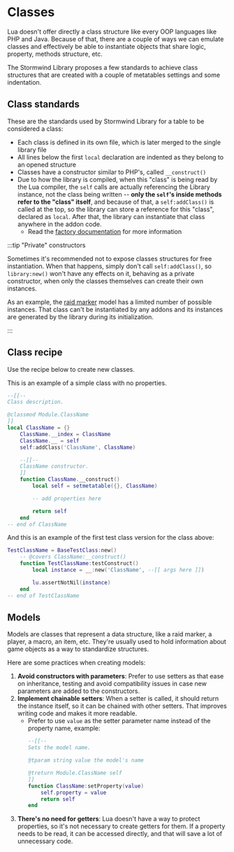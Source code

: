 # Classes

Lua doesn't offer directly a class structure like every
OOP languages like PHP and Java. Because of that, there are
a couple of ways we can emulate classes and effectively be able to
instantiate objects that share logic, property, methods
structure, etc.

The Stormwind Library proposes a few standards to achieve
class structures that are created with a couple of metatables
settings and some indentation.

## Class standards

These are the standards used by Stormwind Library for a table to be
considered a class:

* Each class is defined in its own file, which is later merged to the
single library file
* All lines below the first `local` declaration are indented as
they belong to an opened structure
* Classes have a constructor similar to PHP's, called `__construct()`
* Due to how the library is compiled, when this "class" is being read by
the Lua compiler, the `self` calls are actually referencing the Library
instance, not the class being written -- **only the `self`'s inside
methods refer to the "class" itself**, and because of that, a `self:addClass()`
is called at the top, so the library can store a reference for this "class",
declared as `local`. After that, the library can instantiate that class
anywhere in the addon code.
    * Read the [factory documentation](factory) for more information

:::tip "Private" constructors

Sometimes it's recommended not to expose classes structures for free
instantiation. When that happens, simply don't call `self:addClass()`,
so `library:new()` won't have any effects on it, behaving as a private
constructor, when only the classes themselves can create their own
instances.

As an example, the [raid marker](../models/raid-marker) model has a
limited number of possible instances. That class can't be instantiated
by any addons and its instances are generated by the library during
its initialization.

:::

## Class recipe

Use the recipe below to create new classes.

This is an example of a simple class with no properties.

```lua
--[[--
Class description.

@classmod Module.ClassName
]]
local ClassName = {}
    ClassName.__index = ClassName
    ClassName.__ = self
    self:addClass('ClassName', ClassName)

    --[[--
    ClassName constructor.
    ]]
    function ClassName.__construct()
        local self = setmetatable({}, ClassName)

        -- add properties here

        return self
    end
-- end of ClassName
```

And this is an example of the first test class version for the class above:

```lua
TestClassName = BaseTestClass:new()
    -- @covers ClassName:__construct()
    function TestClassName:testConstruct()
        local instance = __:new('ClassName', --[[ args here ]])

        lu.assertNotNil(instance)
    end
-- end of TestClassName
```

## Models

Models are classes that represent a data structure, like a raid marker,
a player, a macro, an item, etc. They're usually used to hold information
about game objects as a way to standardize structures.

Here are some practices when creating models:

1. **Avoid constructors with parameters**: Prefer to use setters as that ease
on inheritance, testing and avoid compatibility issues in case new parameters
are added to the constructors.
1. **Implement chainable setters**: When a setter is called, it should return
the instance itself, so it can be chained with other setters. That improves
writing code and makes it more readable.
   * Prefer to use `value` as the setter parameter name instead of the 
     property name, example:
     ```lua
     --[[--
     Sets the model name.
     
     @tparam string value the model's name

     @treturn Module.ClassName self
     ]]
     function ClassName:setProperty(value)
         self.property = value
         return self
     end
     ```
1. **There's no need for getters**: Lua doesn't have a way to protect 
properties, so it's not necessary to create getters for them. If a property 
needs to be read, it can be accessed directly, and that will save a lot of
unnecessary code.